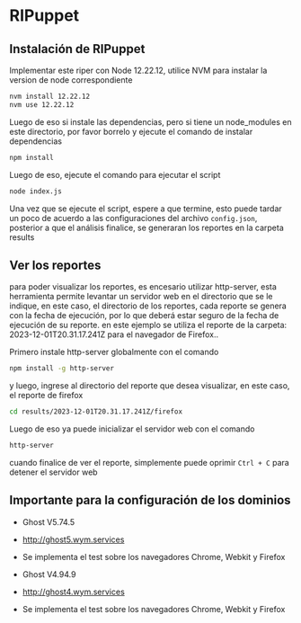 # RIPuppet


## Instalación de RIPuppet

Implementar este riper con Node 12.22.12, utilice NVM para instalar la version de node correspondiente

```bash
nvm install 12.22.12
nvm use 12.22.12
```

Luego de eso si instale las dependencias, pero si tiene un node_modules en este directorio, por favor borrelo y ejecute el comando de instalar dependencias


```bash
npm install
```

Luego de eso, ejecute el comando para ejecutar el script

```bash
node index.js
```

Una vez que se ejecute el script, espere a que termine, esto puede tardar un poco de acuerdo a las configuraciones del archivo `config.json`, posterior a que el análisis finalice, se generaran los reportes en la carpeta results


## Ver los reportes

para poder visualizar los reportes, es encesario utilizar http-server, esta herramienta permite levantar un servidor web en el directorio que se le indique, en este caso, el directorio de los reportes, cada reporte se genera con la fecha de ejecución, por lo que deberá estar seguro de la fecha de ejecución de su reporte. en este ejemplo se utiliza el reporte de la carpeta: 2023-12-01T20.31.17.241Z para el navegador de Firefox..

Primero instale http-server globalmente con el comando

```bash
npm install -g http-server
```

y luego, ingrese al directorio del reporte que desea visualizar, en este caso, el reporte de firefox

```bash
cd results/2023-12-01T20.31.17.241Z/firefox
```

Luego de eso ya puede inicializar el servidor web con el comando

```bash
http-server
```

cuando finalice de ver el reporte, simplemente puede oprimir `Ctrl + C` para detener el servidor web


## Importante para la configuración de los dominios

 - Ghost V5.74.5
 - http://ghost5.wym.services
 - Se implementa el test sobre los navegadores Chrome, Webkit y Firefox

 - Ghost V4.94.9
 - http://ghost4.wym.services
 - Se implementa el test sobre los navegadores Chrome, Webkit y Firefox



